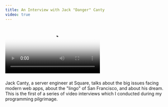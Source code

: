 ```yaml
---
title: An Interview with Jack "Danger" Canty
video: true
---
```


<div class="flowplayer" data-embed="false">
  <video src="http://player.vimeo.com/external/111266288.hd.mp4?s=a74b6cbfb3fe9dace43ccad4427f90c9"
         poster="https://i.vimeocdn.com/video/499957222.webp?mw=1200&q=70"
  ></video>
</div>

###

Jack Canty, a server engineer at Square, talks about the big issues
facing modern web apps, about the "lingo" of San Francisco, and
about his dream. This is the first of a series of video interviews
which I conducted during my programming pilgrimage.
